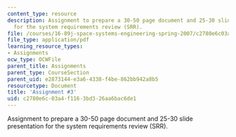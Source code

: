 ```yaml
---
content_type: resource
description: Assignment to prepare a 30-50 page document and 25-30 slide presentation
  for the system requirements review (SRR).
file: /courses/16-89j-space-systems-engineering-spring-2007/c2780e6c03a4f1163bd326aa6bac6de1_assignment_3.pdf
file_type: application/pdf
learning_resource_types:
- Assignments
ocw_type: OCWFile
parent_title: Assignments
parent_type: CourseSection
parent_uid: e2873144-e3a6-4338-f4be-862bb942a8b5
resourcetype: Document
title: 'Assignment #3'
uid: c2780e6c-03a4-f116-3bd3-26aa6bac6de1
---
```

Assignment to prepare a 30-50 page document and 25-30 slide presentation for the system requirements review (SRR).

